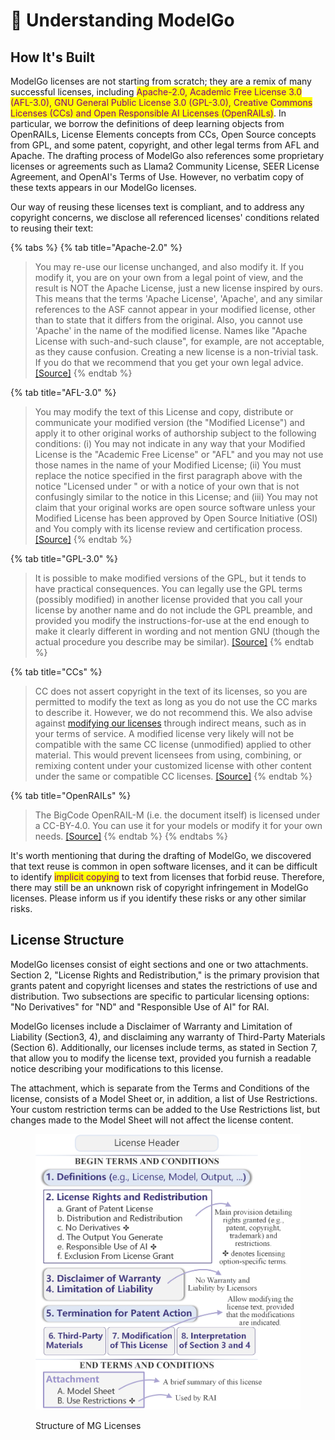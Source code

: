 # 📖 Understanding ModelGo

## How It's Built

ModelGo licenses are not starting from scratch; they are a remix of many successful licenses, including <mark style="color:purple;">Apache-2.0, Academic Free License 3.0 (AFL-3.0), GNU General Public License 3.0 (GPL-3.0), Creative Commons Licenses (CCs) and Open Responsible AI Licenses (OpenRAILs)</mark>. In particular, we borrow the definitions of deep learning objects from OpenRAILs, License Elements concepts from CCs, Open Source concepts from GPL, and some patent, copyright, and other legal terms from AFL and Apache. The drafting process of ModelGo also references some proprietary licenses or agreements such as Llama2 Community License, SEER License Agreement, and OpenAI's Terms of Use. However, no verbatim copy of these texts appears in our ModelGo licenses.

Our way of reusing these licenses text is compliant, and to address any copyright concerns, we disclose all referenced licenses' conditions related to reusing their text:

{% tabs %}
{% tab title="Apache-2.0" %}
> You may re-use our license unchanged, and also modify it. If you modify it, you are on your own from a legal point of view, and the result is NOT the Apache License, just a new license inspired by ours. This means that the terms 'Apache License', 'Apache', and any similar references to the ASF cannot appear in your modified license, other than to state that it differs from the original. Also, you cannot use 'Apache' in the name of the modified license. Names like "Apache License with such-and-such clause", for example, are not acceptable, as they cause confusion. Creating a new license is a non-trivial task. If you do that we recommend that you get your own legal advice. [\[Source\]](https://www.apache.org/foundation/license-faq.html#mod-license)
{% endtab %}

{% tab title="AFL-3.0" %}
> You may modify the text of this License and copy, distribute or communicate your modified version (the "Modified License") and apply it to other original works of authorship subject to the following conditions: (i) You may not indicate in any way that your Modified License is the "Academic Free License" or "AFL" and you may not use those names in the name of your Modified License; (ii) You must replace the notice specified in the first paragraph above with the notice "Licensed under " or with a notice of your own that is not confusingly similar to the notice in this License; and (iii) You may not claim that your original works are open source software unless your Modified License has been approved by Open Source Initiative (OSI) and You comply with its license review and certification process. [\[Source\]](https://opensource.org/license/afl-3-0-php)
{% endtab %}

{% tab title="GPL-3.0" %}
> It is possible to make modified versions of the GPL, but it tends to have practical consequences. You can legally use the GPL terms (possibly modified) in another license provided that you call your license by another name and do not include the GPL preamble, and provided you modify the instructions-for-use at the end enough to make it clearly different in wording and not mention GNU (though the actual procedure you describe may be similar). [\[Source\]](https://www.gnu.org/licenses/gpl-faq.en.html#ModifyGPL)
{% endtab %}

{% tab title="CCs" %}
> CC does not assert copyright in the text of its licenses, so you are permitted to modify the text as long as you do not use the CC marks to describe it. However, we do not recommend this. We also advise against [modifying our licenses](https://wiki.creativecommons.org/wiki/Modifying\_the\_CC\_licenses) through indirect means, such as in your terms of service. A modified license very likely will not be compatible with the same CC license (unmodified) applied to other material. This would prevent licensees from using, combining, or remixing content under your customized license with other content under the same or compatible CC licenses. [\[Source\]](https://creativecommons.org/faq/#can-i-change-the-license-terms-or-conditions)
{% endtab %}

{% tab title="OpenRAILs" %}
> The BigCode OpenRAIL-M (i.e. the document itself) is licensed under a CC-BY-4.0. You can use it for your models or modify it for your own needs. [\[Source\]](https://www.bigcode-project.org/docs/pages/bigcode-openrail/#can-i-use-the-license-agreement-for-my-own-models)
{% endtab %}
{% endtabs %}

It's worth mentioning that during the drafting of ModelGo, we discovered that text reuse is common in open software licenses, and it can be difficult to identify <mark style="color:purple;">implicit copying</mark> to text from licenses that forbid reuse. Therefore, there may still be an unknown risk of copyright infringement in ModelGo licenses. Please inform us if you identify these risks or any other similar risks.

## License Structure

ModelGo licenses consist of eight sections and one or two attachments. Section 2, "License Rights and Redistribution," is the primary provision that grants patent and copyright licenses and states the restrictions of use and distribution. Two subsections are specific to particular licensing options: "No Derivatives" for "ND" and "Responsible Use of AI" for RAI.

ModelGo licenses include a Disclaimer of Warranty and Limitation of Liability (Section3, 4), and disclaiming any warranty of Third-Party Materials (Section 6). Additionally, our licenses include terms, as  stated in Section 7, that allow you to modify the license text, provided you furnish a readable notice describing your modifications to this license.&#x20;

The attachment, which is separate from the Terms and Conditions of the license, consists of a Model Sheet or, in addition, a list of Use Restrictions. Your custom restriction terms can be added to the Use Restrictions list, but changes made to the Model Sheet will not affect the license content.

<figure><img src="../.gitbook/assets/structure.jpg" alt=""><figcaption><p>Structure of MG Licenses</p></figcaption></figure>



